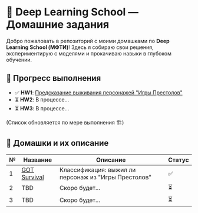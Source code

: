 # 🧠 Deep Learning School — Домашние задания  

Добро пожаловать в репозиторий с моими домашками по **Deep Learning School (МФТИ)**! Здесь я собираю свои решения, экспериментирую с моделями и прокачиваю навыки в глубоком обучении.  

## 📌 Прогресс выполнения  

- ✅ **HW1**: [Предсказание выживания персонажей "Игры Престолов"](homeworks/hw1_got_survival.ipynb)  
- ⏳ **HW2**: В процессе...  
- ⏳ **HW3**: В процессе...  

(Список обновляется по мере выполнения 🏗️)  

## 🚀 Домашки и их описание  

| №  | Название | Описание | Статус |
|----|---------|----------|--------|
| 1  | [GOT Survival](homeworks/hw1_got_survival.ipynb) | Классификация: выжил ли персонаж из "Игры Престолов" | ✅ |
| 2  | TBD | Скоро будет... | ⏳ |
| 3  | TBD | Скоро будет... | ⏳ |
